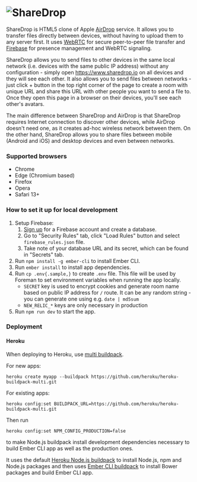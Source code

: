 # ![ShareDrop](https://www.sharedrop.io/assets/images/sharedrop.svg)

ShareDrop is HTML5 clone of Apple [AirDrop](http://support.apple.com/kb/ht4783) service. It allows you to transfer files directly between devices, without having to upload them to any server first. It uses [WebRTC](http://www.webrtc.org) for secure peer-to-peer file transfer and [Firebase](https://www.firebase.com) for presence management and WebRTC signaling.

ShareDrop allows you to send files to other devices in the same local network (i.e. devices with the same public IP address) without any configuration - simply open <https://www.sharedrop.io> on all devices and they will see each other. It also allows you to send files between networks - just click + button in the top right corner of the page to create a room with unique URL and share this URL with other people you want to send a file to. Once they open this page in a browser on their devices, you'll see each other's avatars.

The main difference between ShareDrop and AirDrop is that ShareDrop requires Internet connection to discover other devices, while AirDrop doesn't need one, as it creates ad-hoc wireless network between them. On the other hand, ShareDrop allows you to share files between mobile (Android and iOS) and desktop devices and even between networks.

### Supported browsers
*   Chrome
*   Edge (Chromium based)
*   Firefox
*   Opera
*   Safari 13+

### How to set it up for local development
1.  Setup Firebase:
    1.  [Sign up](https://www.firebase.com) for a Firebase account and create a database.
    2.  Go to "Security Rules" tab, click "Load Rules" button and select `firebase_rules.json` file.
    3.  Take note of your database URL and its secret, which can be found in "Secrets" tab.
2.  Run `npm install -g ember-cli` to install Ember CLI.
3.  Run `ember install` to install app dependencies.
4.  Run `cp .env{.sample,}` to create `.env` file. This file will be used by Foreman to set environment variables when running the app locally.
    -   `SECRET` key is used to encrypt cookies and generate room name based on public IP address for `/` route. It can be any random string - you can generate one using e.g. `date | md5sum`
    -   `NEW_RELIC_*` keys are only necessary in production
5.  Run `npm run dev` to start the app.

### Deployment
#### Heroku
When deploying to Heroku, use [multi buildpack](https://github.com/heroku/heroku-buildpack-multi.git).

For new apps:
```
heroku create myapp --buildpack https://github.com/heroku/heroku-buildpack-multi.git
```

For existing apps:
```
heroku config:set BUILDPACK_URL=https://github.com/heroku/heroku-buildpack-multi.git
```

Then run
```
heroku config:set NPM_CONFIG_PRODUCTION=false
```
to make Node.js buildpack install development dependencies necessary to build Ember CLI app as well as the production ones.

It uses the default [Heroku Node.js buildpack](https://github.com/heroku/heroku-buildpack-nodejs) to install Node.js, npm and Node.js packages and then uses [Ember CLI buildpack](https://github.com/szimek/heroku-buildpack-ember-cli-without-webserver) to install Bower packages and build Ember CLI app.
